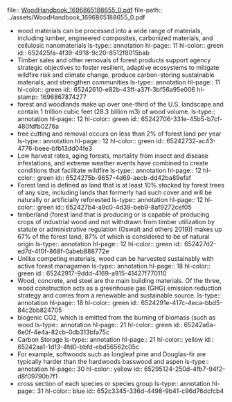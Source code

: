 file:: [WoodHandbook_1696865188655_0.pdf](../assets/WoodHandbook_1696865188655_0.pdf)
file-path:: ../assets/WoodHandbook_1696865188655_0.pdf

- wood materials can be processed into a wide range of materials, including lumber, engineered composites, carbonized materials, and cellulosic nanomaterials
  ls-type:: annotation
  hl-page:: 11
  hl-color:: green
  id:: 652425fa-4f39-4918-9c20-8512f8015bab
- Timber sales and other removals of forest products support agency strategic objectives to foster resilient, adaptive ecosystems to mitigate wildfire risk and climate change, produce carbon-storing sustainable materials, and strengthen communities
  ls-type:: annotation
  hl-page:: 11
  hl-color:: green
  id:: 65242610-e82b-43ff-a37f-3bf56a95e006
  hl-stamp:: 1696867874277
- forest and woodlands make up over one-third of the U.S. landscape and contain 1 trillion cubic feet (28.3 billion m3) of wood volume.
  ls-type:: annotation
  hl-page:: 12
  hl-color:: green
  id:: 65242706-331e-45b5-b7cf-480fdfb0276a
- tree cutting and removal occurs on less than 2% of forest land per year
  ls-type:: annotation
  hl-page:: 12
  hl-color:: green
  id:: 65242732-ac43-4776-beee-bfb13dd04fe3
- Low harvest rates, aging forests, mortality from insect and disease infestations, and extreme weather events have combined to create conditions that facilitate wildfire
  ls-type:: annotation
  hl-page:: 12
  hl-color:: green
  id:: 6524275b-9657-4d69-aecb-dd42ba89efaf
- Forest land is defined as land that is at least 10% stocked by forest trees of any size, including lands that formerly had such cover and will be naturally or artificially reforested
  ls-type:: annotation
  hl-page:: 12
  hl-color:: green
  id:: 652427b4-a9c0-4d39-beb9-8af9272cef05
- timberland (forest land that is producing or is capable of producing crops of industrial wood and not withdrawn from timber utilization by statute or administrative regulation (Oswalt and others 2019)) makes up 67% of the forest land, 87% of which is considered to be of natural origin
  ls-type:: annotation
  hl-page:: 12
  hl-color:: green
  id:: 652427d2-ed7d-4f0f-868f-0abeb888772e
- Unlike competing materials, wood can be harvested sustainably with active forest managemen
  ls-type:: annotation
  hl-page:: 18
  hl-color:: green
  id:: 65242917-9ddd-4169-a915-41427f770110
- Wood, concrete, and steel are the main building materials. Of the three, wood construction acts as a greenhouse gas (GHG) emission reduction strategy and comes from a renewable and sustainable source.
  ls-type:: annotation
  hl-page:: 18
  hl-color:: green
  id:: 6524291e-417c-4eca-bbd5-84c2bb824705
- biogenic CO2, which is emitted from the burning of biomass (such as wood
  ls-type:: annotation
  hl-page:: 21
  hl-color:: green
  id:: 65242a6a-6e0f-4e4a-82cb-0db313bfa75c
- Carbon Storage
  ls-type:: annotation
  hl-page:: 21
  hl-color:: yellow
  id:: 65242aa1-1d13-4fd0-bbfd-ebd56562c05c
- For example, softwoods such as longleaf pine and Douglas-fir are typically harder than the hardwoods basswood and aspen
  ls-type:: annotation
  hl-page:: 30
  hl-color:: yellow
  id:: 65295124-250d-4fb7-94f2-d8f09790b7f1
- cross section of each species or species group
  ls-type:: annotation
  hl-page:: 31
  hl-color:: blue
  id:: 652c3345-336d-4498-9b41-c96d76dcfcb4